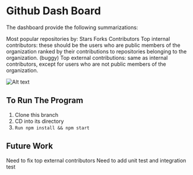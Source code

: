 # Github Dash Board
The dashboard provide the following summarizations:

Most popular repositories by:
Stars
Forks
Contributors
Top internal contributors: these should be the users who are public members of the organization ranked by their contributions to repositories belonging to the organization.
(buggy) Top external contributions: same as internal contributors, except for users who are not public members of the organization.

![Alt text](https://user-images.githubusercontent.com/2894340/48675109-c1f0cf80-eb22-11e8-9a18-139d067dd9fe.png "Image")

## To Run The Program
1. Clone this branch
2. CD into its directory
3. `Run npm install && npm start`

## Future Work
Need to fix top external contributors
Need to add unit test and integration test
